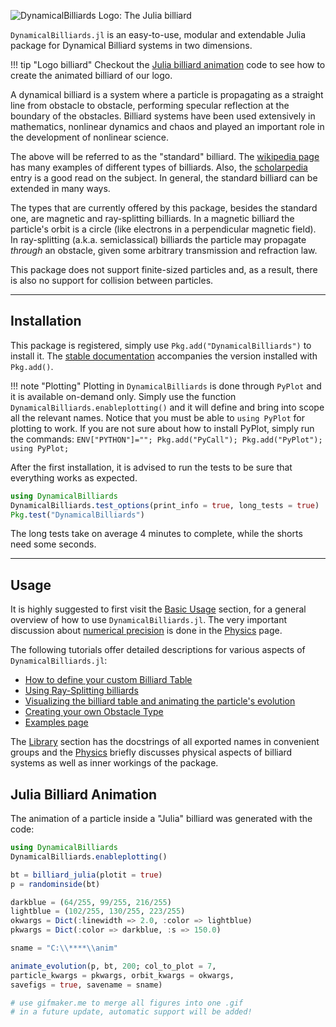 ![DynamicalBilliards Logo: The Julia billiard](http://i.imgur.com/NKgzYrt.gif)

`DynamicalBilliards.jl` is an easy-to-use, modular and extendable Julia package for
Dynamical Billiard systems in two dimensions.

!!! tip "Logo billiard"
    Checkout the [Julia billiard animation](#julia-billiard-animation)
    code to see how to create the animated billiard of our logo.

A dynamical billiard is a system where a particle is propagating as a straight line from obstacle to obstacle, performing specular reflection at the boundary of the obstacles. Billiard systems have been used extensively in mathematics, nonlinear dynamics and chaos and played an important role in the development of nonlinear science.

The above will be referred to as the "standard" billiard. The [wikipedia page](https://en.wikipedia.org/wiki/Dynamical_billiards) has many examples of different types of billiards. Also, the [scholarpedia](http://www.scholarpedia.org/article/Dynamical_billiards) entry is a good read on the subject. In general, the standard billiard can be extended in many ways.

The types that are currently offered by this package, besides the standard one, are magnetic and ray-splitting billiards. In a magnetic billiard the particle's orbit is a circle (like electrons in a perpendicular magnetic field). In ray-splitting (a.k.a. semiclassical) billiards the particle may propagate *through* an obstacle, given some arbitrary transmission and refraction law.

This package does not support finite-sized particles and, as a result, there is
also no support for collision between particles.

---

## Installation

This package is registered, simply use `Pkg.add("DynamicalBilliards")` to install it.
The [stable documentation](https://datseris.github.io/DynamicalBilliards.jl/stable/) accompanies the version installed with `Pkg.add()`.

!!! note "Plotting"
    Plotting in `DynamicalBilliards` is done through `PyPlot` and it is available on-demand only. Simply use the function `DynamicalBilliards.enableplotting()` and it will define and bring into scope all the relevant names. Notice that you must be able to `using PyPlot` for plotting to work. If you are not sure about how to install PyPlot,
    simply run the commands:
    `ENV["PYTHON"]=""; Pkg.add("PyCall"); Pkg.add("PyPlot"); using PyPlot;`

After the first installation, it is advised to run the tests to be sure that
everything works as expected.
```julia
using DynamicalBilliards
DynamicalBilliards.test_options(print_info = true, long_tests = true)
Pkg.test("DynamicalBilliards")
```
The long tests take on average 4 minutes to complete, while the shorts need some
seconds.

---

## Usage
It is highly suggested to first visit the [Basic Usage](/basic/basic_usage) section,
for a general overview of how to use `DynamicalBilliards.jl`. The very important discussion about [numerical precision](/physics/#numerical-precision) is done in the [Physics](/physics) page.

The following tutorials offer detailed descriptions for various aspects of `DynamicalBilliards.jl`:

- [How to define your custom Billiard Table](/tutorials/billiard_table)
- [Using Ray-Splitting billiards](/tutorials/ray-splitting)
- [Visualizing the billiard table and animating the particle's evolution](/tutorials/visualizing)
- [Creating your own Obstacle Type](/tutorials/own_obstacle)
- [Examples page](/tutorials/examples)

The [Library](/basic/library) section has the docstrings of all exported names in convenient groups and the [Physics](/physics) briefly discusses physical aspects of billiard systems as well as inner workings of the package.

## Julia Billiard Animation
The animation of a particle inside a "Julia" billiard was generated with the code:
```julia
using DynamicalBilliards
DynamicalBilliards.enableplotting()

bt = billiard_julia(plotit = true)
p = randominside(bt)

darkblue = (64/255, 99/255, 216/255)
lightblue = (102/255, 130/255, 223/255)
okwargs = Dict(:linewidth => 2.0, :color => lightblue)
pkwargs = Dict(:color => darkblue, :s => 150.0)

sname = "C:\\****\\anim"

animate_evolution(p, bt, 200; col_to_plot = 7,
particle_kwargs = pkwargs, orbit_kwargs = okwargs,
savefigs = true, savename = sname)

# use gifmaker.me to merge all figures into one .gif
# in a future update, automatic support will be added!
```
